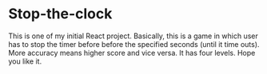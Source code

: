 # Stop-the-clock
This is one of my initial React project. Basically, this is a game in which user has to stop the timer before before the specified seconds (until it time outs). More accuracy means higher score and vice versa. It has four levels. Hope you like it.  

